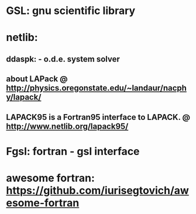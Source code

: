 # GSL: gnu scientific library
# netlib: 
## ddaspk: - o.d.e. system solver
## about LAPack @ http://physics.oregonstate.edu/~landaur/nacphy/lapack/
## LAPACK95 is a Fortran95 interface to LAPACK. @ http://www.netlib.org/lapack95/
# Fgsl: fortran - gsl interface
# awesome fortran: https://github.com/iurisegtovich/awesome-fortran
